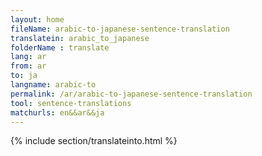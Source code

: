 ```yaml
---
layout: home
fileName: arabic-to-japanese-sentence-translation
translatein: arabic_to_japanese
folderName : translate
lang: ar
from: ar
to: ja
langname: arabic-to
permalink: /ar/arabic-to-japanese-sentence-translation
tool: sentence-translations
matchurls: en&&ar&&ja
---
```

{% include section/translateinto.html %}
